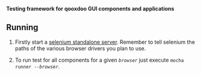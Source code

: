 **Testing framework for qooxdoo GUI components and applications**


## Running

1. Firstly start a [selenium standalone server](http://docs.seleniumhq.org/download/). Remember to tell selenium the paths of the various browser drivers you plan to use.

2. To run test for all components for a given <code>$browser$</code> just execute <code>mocha runner --$browser$</code>.



